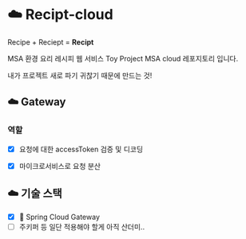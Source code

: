 # :cloud: Recipt-cloud
Recipe + Reciept = **Recipt**

MSA 환경 요리 레시피 웹 서비스 Toy Project MSA cloud 레포지토리 입니다.

내가 프로젝트 새로 파기 귀찮기 때문에 만드는 것!



## :cloud: Gateway



### 역할

- [x] 요청에 대한 accessToken 검증 및 디코딩
- [x] 마이크로서비스로 요청 분산



## :cloud: 기술 스택

- [x] :door: Spring Cloud Gateway
- [ ] 주키퍼 등 일단 적용해야 할게 아직 산더미..
